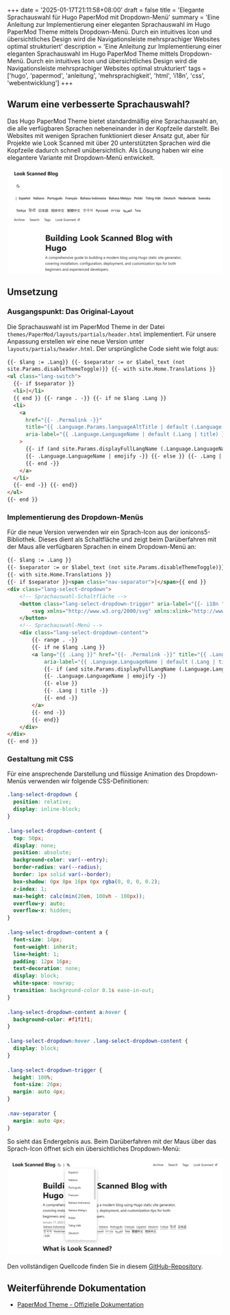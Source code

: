 +++
date = '2025-01-17T21:11:58+08:00'
draft = false
title = 'Elegante Sprachauswahl für Hugo PaperMod mit Dropdown-Menü'
summary = 'Eine Anleitung zur Implementierung einer eleganten Sprachauswahl im Hugo PaperMod Theme mittels Dropdown-Menü. Durch ein intuitives Icon und übersichtliches Design wird die Navigationsleiste mehrsprachiger Websites optimal strukturiert'
description = 'Eine Anleitung zur Implementierung einer eleganten Sprachauswahl im Hugo PaperMod Theme mittels Dropdown-Menü. Durch ein intuitives Icon und übersichtliches Design wird die Navigationsleiste mehrsprachiger Websites optimal strukturiert'
tags = ['hugo', 'papermod', 'anleitung', 'mehrsprachigkeit', 'html', 'i18n', 'css', 'webentwicklung']
+++

## Warum eine verbesserte Sprachauswahl?

Das Hugo PaperMod Theme bietet standardmäßig eine Sprachauswahl an, die alle verfügbaren Sprachen nebeneinander in der Kopfzeile darstellt. Bei Websites mit wenigen Sprachen funktioniert dieser Ansatz gut, aber für Projekte wie Look Scanned mit über 20 unterstützten Sprachen wird die Kopfzeile dadurch schnell unübersichtlich. Als Lösung haben wir eine elegantere Variante mit Dropdown-Menü entwickelt.

![Standardmäßige Sprachauswahl im PaperMod Theme](./old-language-select.webp)

## Umsetzung

### Ausgangspunkt: Das Original-Layout

Die Sprachauswahl ist im PaperMod Theme in der Datei `themes/PaperMod/layouts/partials/header.html` implementiert. Für unsere Anpassung erstellen wir eine neue Version unter `layouts/partials/header.html`. Der ursprüngliche Code sieht wie folgt aus:

```html
{{- $lang := .Lang}} {{- $separator := or $label_text (not
site.Params.disableThemeToggle)}} {{- with site.Home.Translations }}
<ul class="lang-switch">
  {{- if $separator }}
  <li>|</li>
  {{ end }} {{- range . -}} {{- if ne $lang .Lang }}
  <li>
    <a
      href="{{- .Permalink -}}"
      title="{{ .Language.Params.languageAltTitle | default (.Language.LanguageName | emojify) | default (.Lang | title) }}"
      aria-label="{{ .Language.LanguageName | default (.Lang | title) }}"
    >
      {{- if (and site.Params.displayFullLangName (.Language.LanguageName)) }}
      {{- .Language.LanguageName | emojify -}} {{- else }} {{- .Lang | title -}}
      {{- end -}}
    </a>
  </li>
  {{- end -}} {{- end}}
</ul>
{{- end }}
```

### Implementierung des Dropdown-Menüs

Für die neue Version verwenden wir ein Sprach-Icon aus der ionicons5-Bibliothek. Dieses dient als Schaltfläche und zeigt beim Darüberfahren mit der Maus alle verfügbaren Sprachen in einem Dropdown-Menü an:

```html
{{- $lang := .Lang }}
{{- $separator := or $label_text (not site.Params.disableThemeToggle)}}
{{- with site.Home.Translations }}
{{- if $separator }}<span class="nav-separator">|</span>{{ end }}
<div class="lang-select-dropdown">
    <!-- Sprachauswahl-Schaltfläche -->
    <button class="lang-select-dropdown-trigger" aria-label="{{- i18n "translations" | default "Translations" }}" type="button">
        <svg xmlns="http://www.w3.org/2000/svg" xmlns:xlink="http://www.w3.org/1999/xlink" viewBox="0 0 512 512" width="24" height="18"><path d="M478.33 433.6l-90-218a22 22 0 0 0-40.67 0l-90 218a22 22 0 1 0 40.67 16.79L316.66 406h102.67l18.33 44.39A22 22 0 0 0 458 464a22 22 0 0 0 20.32-30.4zM334.83 362L368 281.65L401.17 362z" fill="currentColor"></path><path d="M267.84 342.92a22 22 0 0 0-4.89-30.7c-.2-.15-15-11.13-36.49-34.73c39.65-53.68 62.11-114.75 71.27-143.49H330a22 22 0 0 0 0-44H214V70a22 22 0 0 0-44 0v20H54a22 22 0 0 0 0 44h197.25c-9.52 26.95-27.05 69.5-53.79 108.36c-31.41-41.68-43.08-68.65-43.17-68.87a22 22 0 0 0-40.58 17c.58 1.38 14.55 34.23 52.86 83.93c.92 1.19 1.83 2.35 2.74 3.51c-39.24 44.35-77.74 71.86-93.85 80.74a22 22 0 1 0 21.07 38.63c2.16-1.18 48.6-26.89 101.63-85.59c22.52 24.08 38 35.44 38.93 36.1a22 22 0 0 0 30.75-4.9z" fill="currentColor"></path></svg>
    </button>
    <!-- Sprachauswahl-Menü -->
    <div class="lang-select-dropdown-content">
        {{- range . -}}
        {{- if ne $lang .Lang }}
        <a lang="{{ .Lang }}" href="{{- .Permalink -}}" title="{{ .Language.Params.languageAltTitle | default (.Language.LanguageName | emojify) | default (.Lang | title) }}"
            aria-label="{{ .Language.LanguageName | default (.Lang | title) }}">
            {{- if (and site.Params.displayFullLangName (.Language.LanguageName)) }}
            {{- .Language.LanguageName | emojify -}}
            {{- else }}
            {{- .Lang | title -}}
            {{- end -}}
        </a>
        {{- end -}}
        {{- end}}
    </div>
</div>
{{- end }}
```

### Gestaltung mit CSS

Für eine ansprechende Darstellung und flüssige Animation des Dropdown-Menüs verwenden wir folgende CSS-Definitionen:

```css
.lang-select-dropdown {
  position: relative;
  display: inline-block;
}

.lang-select-dropdown-content {
  top: 50px;
  display: none;
  position: absolute;
  background-color: var(--entry);
  border-radius: var(--radius);
  border: 1px solid var(--border);
  box-shadow: 0px 8px 16px 0px rgba(0, 0, 0, 0.2);
  z-index: 1;
  max-height: calc(min(20em, 100vh - 100px));
  overflow-y: auto;
  overflow-x: hidden;
}

.lang-select-dropdown-content a {
  font-size: 14px;
  font-weight: inherit;
  line-height: 1;
  padding: 12px 16px;
  text-decoration: none;
  display: block;
  white-space: nowrap;
  transition: background-color 0.1s ease-in-out;
}

.lang-select-dropdown-content a:hover {
  background-color: #f1f1f1;
}

.lang-select-dropdown:hover .lang-select-dropdown-content {
  display: block;
}

.lang-select-dropdown-trigger {
  height: 100%;
  font-size: 26px;
  margin: auto 4px;
}

.nav-separator {
  margin: auto 4px;
}
```

So sieht das Endergebnis aus. Beim Darüberfahren mit der Maus über das Sprach-Icon öffnet sich ein übersichtliches Dropdown-Menü:

![Neue Sprachauswahl mit Dropdown-Menü](./custom-language-select.webp)

Den vollständigen Quellcode finden Sie in diesem [GitHub-Repository](https://github.com/lookscanned/lookscanned-blog/commit/a47f5c2be887ab3ae198d1967f328d3683504ff0).

## Weiterführende Dokumentation

- [PaperMod Theme - Offizielle Dokumentation](https://adityatelange.github.io/hugo-PaperMod/posts/papermod/papermod-faq/#bundling-custom-css-with-themes-assets)
